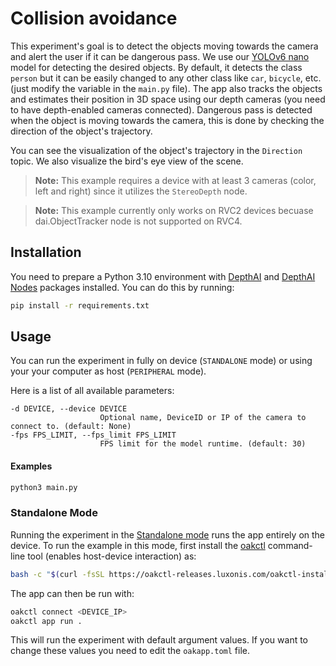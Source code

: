 # Collision avoidance

This experiment's goal is to detect the objects moving towards the camera and alert the user if it can be dangerous pass. We use our [YOLOv6 nano](https://hub.luxonis.com/ai/models/face58c4-45ab-42a0-bafc-19f9fee8a034) model for detecting the desired objects. By default, it detects the class `person` but it can be easily changed to any other class like `car`, `bicycle`, etc. (just modify the variable in the `main.py` file). The app also tracks the objects and estimates their position in 3D space using our depth cameras (you need to have depth-enabled cameras connected). Dangerous pass is detected when the object is moving towards the camera, this is done by checking the direction of the object's trajectory.

You can see the visualization of the object's trajectory in the `Direction` topic. We also visualize the bird's eye view of the scene.

> **Note:** This example requires a device with at least 3 cameras (color, left and right) since it utilizes the `StereoDepth` node.

> **Note:** This example currently only works on RVC2 devices becuase dai.ObjectTracker node is not supported on RVC4.

## Installation

You need to prepare a Python 3.10 environment with [DepthAI](https://pypi.org/project/depthai/) and [DepthAI Nodes](https://pypi.org/project/depthai-nodes/) packages installed. You can do this by running:

```bash
pip install -r requirements.txt
```

## Usage

You can run the experiment in fully on device (`STANDALONE` mode) or using your your computer as host (`PERIPHERAL` mode).

Here is a list of all available parameters:

```
-d DEVICE, --device DEVICE
                    Optional name, DeviceID or IP of the camera to connect to. (default: None)
-fps FPS_LIMIT, --fps_limit FPS_LIMIT
                    FPS limit for the model runtime. (default: 30)
```

#### Examples

```bash
python3 main.py
```

### Standalone Mode

Running the experiment in the [Standalone mode](https://rvc4.docs.luxonis.com/software/depthai/standalone/) runs the app entirely on the device.
To run the example in this mode, first install the [oakctl](https://rvc4.docs.luxonis.com/software/tools/oakctl/) command-line tool (enables host-device interaction) as:

```bash
bash -c "$(curl -fsSL https://oakctl-releases.luxonis.com/oakctl-installer.sh)"
```

The app can then be run with:

```bash
oakctl connect <DEVICE_IP>
oakctl app run .
```

This will run the experiment with default argument values. If you want to change these values you need to edit the `oakapp.toml` file.
